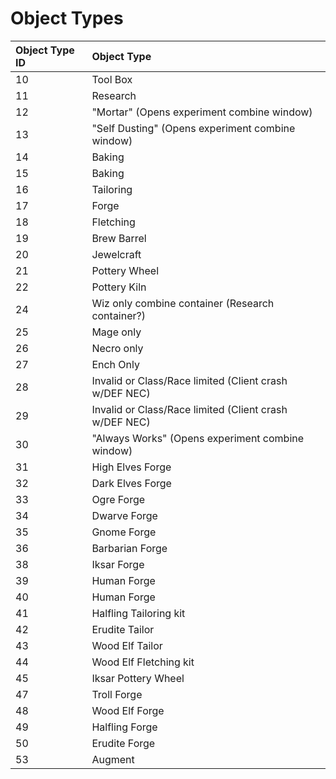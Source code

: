 # Object Types

| Object Type **ID** | **Object Type** |
| :--- | :--- |
| 10 |  Tool Box |
| 11 |  Research |
| 12 |  "Mortar" \(Opens experiment combine window\) |
| 13 |  "Self Dusting" \(Opens experiment combine window\) |
| 14 |  Baking |
| 15 |  Baking |
| 16 |  Tailoring |
| 17 |  Forge |
| 18 |  Fletching |
| 19 |  Brew Barrel |
| 20 |  Jewelcraft |
| 21 |  Pottery Wheel |
| 22 |  Pottery Kiln |
| 24 |  Wiz only combine container \(Research container?\) |
| 25 |  Mage only |
| 26 |  Necro only |
| 27 |  Ench Only |
| 28 |  Invalid or Class/Race limited \(Client crash w/DEF NEC\) |
| 29 |  Invalid or Class/Race limited \(Client crash w/DEF NEC\) |
| 30 |  "Always Works" \(Opens experiment combine window\) |
| 31 |  High Elves Forge |
| 32 |  Dark Elves Forge |
| 33 |  Ogre Forge |
| 34 |  Dwarve Forge |
| 35 |  Gnome Forge |
| 36 |  Barbarian Forge |
| 38 |  Iksar Forge |
| 39 |  Human Forge |
| 40 |  Human Forge |
| 41 |  Halfling Tailoring kit |
| 42 |  Erudite Tailor |
| 43 |  Wood Elf Tailor |
| 44 |  Wood Elf Fletching kit |
| 45 |  Iksar Pottery Wheel |
| 47 |  Troll Forge |
| 48 |  Wood Elf Forge |
| 49 |  Halfling Forge |
| 50 |  Erudite Forge |
| 53 |  Augment |

